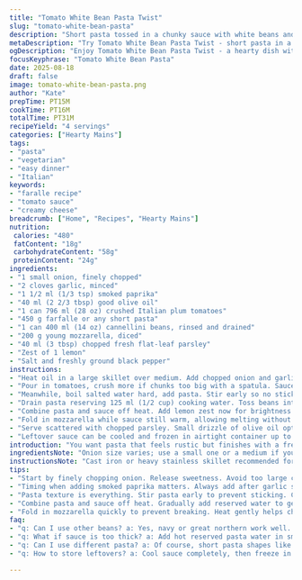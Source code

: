 ```yaml
---
title: "Tomato White Bean Pasta Twist"
slug: "tomato-white-bean-pasta"
description: "Short pasta tossed in a chunky sauce with white beans and melted creamy cheese. Onion and garlic sautéed in olive oil with red pepper flakes, then combined with crushed canned tomatoes and fresh herbs. Beans added late to keep shape but warm through. Cheese folded in off heat to melt gently. Parsley in place of chives. A hint of smoked paprika replaces the piment broyé for a subtle smoky kick. Salt and pepper adjusted at stages. A little lemon zest brightens at the end."
metaDescription: "Try Tomato White Bean Pasta Twist - short pasta in a chunky sauce with creamy cheese and white beans for a delightful meal."
ogDescription: "Enjoy Tomato White Bean Pasta Twist - a hearty dish with short pasta, white beans, and a flavorful sauce that bursts with aroma."
focusKeyphrase: "Tomato White Bean Pasta"
date: 2025-08-18
draft: false
image: tomato-white-bean-pasta.png
author: "Kate"
prepTime: PT15M
cookTime: PT16M
totalTime: PT31M
recipeYield: "4 servings"
categories: ["Hearty Mains"]
tags:
- "pasta"
- "vegetarian"
- "easy dinner"
- "Italian"
keywords:
- "faralle recipe"
- "tomato sauce"
- "creamy cheese"
breadcrumb: ["Home", "Recipes", "Hearty Mains"]
nutrition: 
 calories: "480"
 fatContent: "18g"
 carbohydrateContent: "58g"
 proteinContent: "24g"
ingredients:
- "1 small onion, finely chopped"
- "2 cloves garlic, minced"
- "1 1/2 ml (1/3 tsp) smoked paprika"
- "40 ml (2 2/3 tbsp) good olive oil"
- "1 can 796 ml (28 oz) crushed Italian plum tomatoes"
- "450 g farfalle or any short pasta"
- "1 can 400 ml (14 oz) cannellini beans, rinsed and drained"
- "200 g young mozzarella, diced"
- "40 ml (3 tbsp) chopped fresh flat-leaf parsley"
- "Zest of 1 lemon"
- "Salt and freshly ground black pepper"
instructions:
- "Heat oil in a large skillet over medium. Add chopped onion and garlic. Stir gently. Bubbles forming? Time to add paprika right now. It tingles aroma, no bitterness."
- "Pour in tomatoes, crush more if chunks too big with a spatula. Sauce bubbles rapidly. Lower heat to maintain a gentle simmer. Cook 7 to 8 min until thickened, watch for color deepening to bright red. Smell should shift from raw tomato to earthy richness."
- "Meanwhile, boil salted water hard, add pasta. Stir early so no sticking. Cook until just shy of al dente—bite should have a slight resistance but not chalky."
- "Drain pasta reserving 125 ml (1/2 cup) cooking water. Toss beans into the simmering sauce. Stir, warm through 3 to 4 minutes—avoid mashing them, keep integrity intact."
- "Combine pasta and sauce off heat. Add lemon zest now for brightness. Stir gently, adding reserved pasta water gradually just enough to loosen, not watery, glossy finish. Season with salt and pepper carefully, taste before over-salting."
- "Fold in mozzarella while sauce still warm, allowing melting without breaking cheese texture. Cover for a minute to help cheese melt if necessary."
- "Serve scattered with chopped parsley. Small drizzle of olive oil optional. Use sharp utensils to maneuver soft cheese and firm pasta together."
- "Leftover sauce can be cooled and frozen in airtight container up to 1 month. Beans might soften more once reheated—add extra cheese freshly at serving."
introduction: "You want pasta that feels rustic but finishes with a fresh pop. Skip the usual chili flakes for smoked paprika to layer flavor without heat overtaking. Crunchy garlic aroma swells in olive oil before liquid hits. The beans add heft without heaviness. Pasta texture is everything here—overcooked farfalle becomes mush; underdone, a rude bite. Timing is crucial; cook pasta while sauce thickens but don’t rush. Cheese choice shifts everything—mozzarella brings softness and richness that melts gorgeously yet isn’t overpowering like provolone. A twist of lemon invigorates deep tomato and smoky spice. Parsley cuts the richness last second. A confident, practical weeknight meal that shows you know your fundamentals."
ingredientsNote: "Onion size varies; use a small one or a medium if you prefer stronger sweetness. Instead of smoked paprika, you can substitute dried oregano or a pinch of mild chili if you want subtle heat without smoke. Cannellini beans swap well with navy or great northern beans, just rinse thoroughly to remove canning liquid flavor. Fresh mozzarella is soft and fresh, melt-ready—if unavailable, young provolone or fontina can be used but slice thinner and add slowly for even melting. Lemon zest is non-negotiable for brightness; avoid juice here as it will thin the sauce too much. Fresh parsley is clean and aromatic, preferred over chives if fresh chives are missing. Olive oil quality impacts flavor—extra virgin works best here, but standard olive oil will do in pinch. Avoid sunflower or vegetable oil as flavor will be flat."
instructionsNote: "Cast iron or heavy stainless skillet recommended for even heat retention, prevents scorching of garlic or paprika. Always add paprika after oil shimmers but before tomatoes to bloom spices without burning. Crushed tomatoes can be lightly pulsed in their can or crushed by hand but uniformity helps cooking and texture. Once beans go in, maintain gentle simmer to keep beans from falling apart. Resist over-stirring pasta with sauce—it encourages mashy texture. Reserve pasta water saves sauce—add sparingly to adjust thickness and lock sauce onto pasta surfaces with starch. Folding cheese off heat prevents oil separation and rubbery texture. Use lid for 1 minute if cheese doesn’t melt fully. Taste and adjust salt at the end; canned tomatoes and beans have variable saltiness. If sauce is too acidic, a pinch of sugar or splash of cream balances. If sauce thickens too soon, add hot pasta water gradually. Timing overlaps—multitask pasta prep while sauce simmers for efficiency. Serve immediately to enjoy best texture contrast."
tips:
- "Start by finely chopping onion. Release sweetness. Avoid too large chunks. Garlic comes next. Mince finely. It infuses oil with aroma. Use good olive oil—extra virgin is best for flavor depth."
- "Timing when adding smoked paprika matters. Always add after garlic shimmers. It blooms, enhancing flavor. If burnt, bitterness ruins sauce. Keep heat moderate. Watch closely as you add tomatoes."
- "Pasta texture is everything. Stir pasta early to prevent sticking. Cook slightly under al dente. Should have resistance. Those bites matter for final dish appeal. Drain saved water crucial for adjusting sauce."
- "Combine pasta and sauce off heat. Gradually add reserved water to get desired consistency. Sauce should be glossy, not watery. Watch salt levels closely. Taste as you go. Tomatoes' salt level varies."
- "Fold in mozzarella quickly to prevent breaking. Heat gently helps cheese melt without becoming rubbery. Use lid if needed. Covered for a minute encourages melt. Check both sauce and cheese—a textural balance."
faq:
- "q: Can I use other beans? a: Yes, navy or great northern work well. Just rinse thoroughly. Keep texture intact; avoid over-mashing. Can even skip beans if you want a lighter touch."
- "q: What if sauce is too thick? a: Add hot reserved pasta water in small amounts. Stir while checking consistency. Also, if sauce feels acidic, a pinch of sugar might alter taste."
- "q: Can I use different pasta? a: Of course, short pasta shapes like penne or rotini are options. Adjust cooking times as necessary. Watch closely for doneness; serve al dente."
- "q: How to store leftovers? a: Cool sauce completely, then freeze in airtight containers. Lasts up to 1 month. Reheat carefully. Beans might soften more on reheating. Fresh cheese can be added at serving."

---
```

